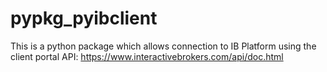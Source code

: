 # pypkg_pyibclient

This is a python package which allows connection to IB Platform using the client portal API: https://www.interactivebrokers.com/api/doc.html
